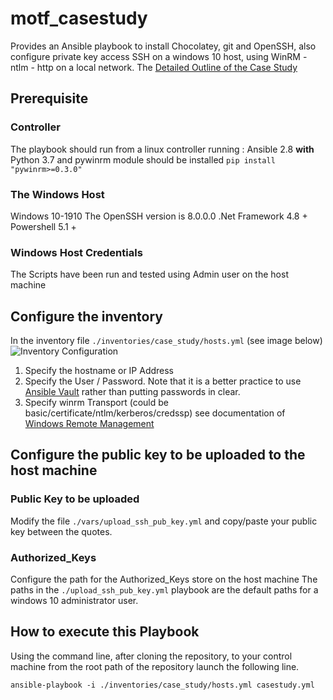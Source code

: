 # motf_casestudy
Provides an Ansible playbook to install Chocolatey, git and OpenSSH, also configure private key access SSH on a windows 10 host, using WinRM - ntlm - http on a local network.
The [Detailed Outline of the Case Study](https://docs.google.com/document/d/e/2PACX-1vTXOR9L_wlVCBokWOIbK8nSHsd-n9ZP07dWTw4dnJ932ftMfL3v0qAaPSe2F-3bkzTWx_Iy3pbkBiIs/pub)

## Prerequisite
### Controller

The playbook should run from a linux controller running :
Ansible 2.8 **with** Python 3.7 and pywinrm module should be installed `pip install "pywinrm>=0.3.0"`

### The Windows Host

Windows 10-1910
The OpenSSH version is 8.0.0.0
.Net Framework 4.8 +
Powershell 5.1 +

### Windows Host Credentials
The Scripts have been run and tested using Admin user on the host machine

## Configure the inventory

In the inventory file `./inventories/case_study/hosts.yml` (see image below)
![Inventory Configuration](https://i.imgur.com/fS00jDA.png)
1. Specify the hostname or IP Address
2. Specify the User / Password. Note that it is a better practice to use [Ansible Vault](https://docs.ansible.com/ansible/latest/user_guide/vault.html) rather than putting passwords in clear.  
3. Specify winrm Transport (could be basic/certificate/ntlm/kerberos/credssp) see documentation of [Windows Remote Management](https://docs.ansible.com/ansible/latest/user_guide/windows_winrm.html)

## Configure the public key to be uploaded to the host machine

### Public Key to be uploaded
Modify the file `./vars/upload_ssh_pub_key.yml` and copy/paste your public key between the quotes.

### Authorized_Keys
Configure the path for the Authorized_Keys store on the host machine
The paths in the `./upload_ssh_pub_key.yml` playbook are the default paths for a windows 10 administrator user.

## How to execute this Playbook

Using the command line, after cloning the repository, to your control machine from the root path of the repository launch the following line.

`ansible-playbook -i ./inventories/case_study/hosts.yml casestudy.yml`
